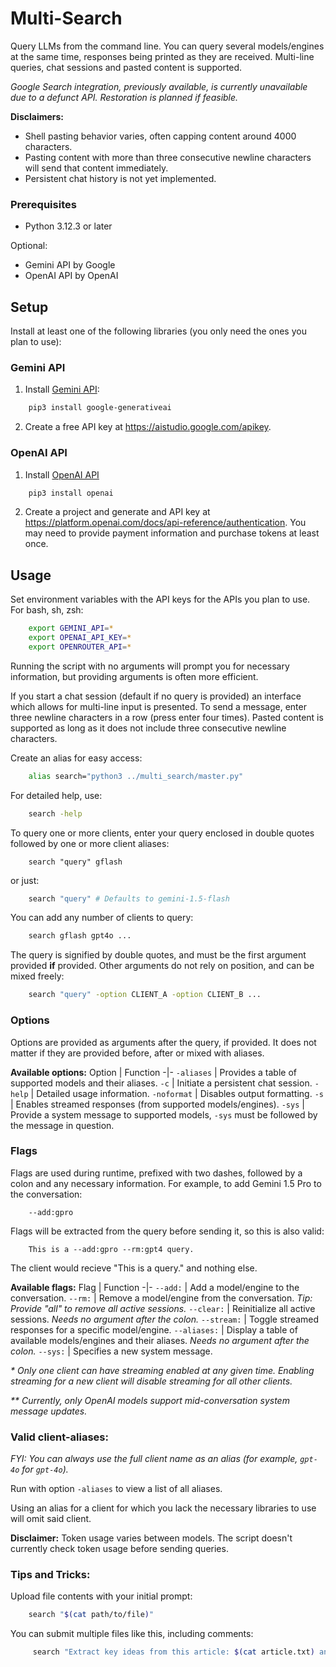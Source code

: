 <h1>Multi-Search</h1>

Query LLMs from the command line. You can query several models/engines at the same time, responses being printed as they are received. Multi-line queries, chat sessions and pasted content is supported. 

*Google Search integration, previously available, is currently unavailable due to a defunct API. Restoration is planned if feasible.*

**Disclaimers:** 
- Shell pasting behavior varies, often capping content around 4000 characters.
- Pasting content with more than three consecutive newline characters will send that content immediately.
- Persistent chat history is not yet implemented.

### Prerequisites
- Python 3.12.3 or later

Optional:
- Gemini API by Google
- OpenAI API by OpenAI

<h2>Setup</h2>

Install at least one of the following libraries (you only need the ones you plan to use):

<h3>Gemini API</h3>

1. Install [Gemini API](https://ai.google.dev/):
```zsh
    pip3 install google-generativeai
```

2. Create a free API key at https://aistudio.google.com/apikey.

<h3>OpenAI API</h3>

1. Install [OpenAI API](https://platform.openai.com/docs)
```zsh
    pip3 install openai
```

2. Create a project and generate and API key at https://platform.openai.com/docs/api-reference/authentication. You may need to provide payment information and purchase tokens at least once.

<h2>Usage</h2>

Set environment variables with the API keys for the APIs you plan to use. For bash, sh, zsh:
```zsh
    export GEMINI_API=*
    export OPENAI_API_KEY=*
    export OPENROUTER_API=*
```

Running the script with no arguments will prompt you for necessary information,
but providing arguments is often more efficient.

If you start a chat session (default if no query is provided) an interface which allows for multi-line input is presented. To send a message, enter three  newline characters in a row (press enter four times). Pasted content is supported as long as it does not include three consecutive newline characters.

Create an alias for easy access: 
```zsh
    alias search="python3 ../multi_search/master.py"
```

For detailed help, use:
```zsh
    search -help
```

To query one or more clients, enter your query enclosed in double quotes followed by one or more client aliases:
```
    search "query" gflash
```
or just:
```zsh
    search "query" # Defaults to gemini-1.5-flash
```

You can add any number of clients to query:
```zsh
    search gflash gpt4o ...
```

The query is signified by double quotes, and must be the first argument provided **if** provided. Other arguments do not rely on position, and can be mixed freely:
```zsh
    search "query" -option CLIENT_A -option CLIENT_B ...
```

<h3>Options</h3>

Options are provided as arguments after the query, if provided. It does not matter if they are provided before, after or mixed with aliases.

**Available options:**
Option | Function
-|-
```-aliases``` | Provides a table of supported models and their aliases.
```-c``` | Initiate a persistent chat session.
```-help``` | Detailed usage information.
```-noformat``` | Disables output formatting.
```-s``` | Enables streamed responses (from supported models/engines).
```-sys``` | Provide a system message to supported models, ```-sys``` must be followed by the message in question.

<h3>Flags</h3>

Flags are used during runtime, prefixed with two dashes, followed by a colon and any necessary information. For example, to add Gemini 1.5 Pro to the conversation:
```
    --add:gpro 
```

Flags will be extracted from the query before sending it, so this is also valid:
```
    This is a --add:gpro --rm:gpt4 query.
```
The client would recieve "This is a query." and nothing else.

**Available flags:**
Flag | Function
-|-
```--add:``` | Add a model/engine to the conversation.
```--rm:``` | Remove a model/engine from the conversation. *Tip: Provide "all" to remove all active sessions.*
```--clear:``` | Reinitialize all active sessions. *Needs no argument after the colon.*
```--stream:``` | Toggle streamed responses for a specific model/engine.
```--aliases:``` | Display a table of available models/engines and their aliases. *Needs no argument after the colon.*
```--sys:``` | Specifies a new system message.

*\* Only one client can have streaming enabled at any given time. Enabling streaming for a new client will disable streaming for all other clients.*

*\*\* Currently, only OpenAI models support mid-conversation system message updates.*

### Valid client-aliases:

*FYI: You can always use the full client name as an alias (for example, ```gpt-4o``` for ```gpt-4o```).*

Run with option ```-aliases``` to view a list of all aliases. 

Using an alias for a client for which you lack the necessary libraries to use
will omit said client.

**Disclaimer:** Token usage varies between models. The script doesn't currently check token usage before sending queries. 

### Tips and Tricks:

Upload file contents with your initial prompt:
```zsh
    search "$(cat path/to/file)"
```

You can submit multiple files like this, including comments:
```zsh
     search "Extract key ideas from this article: $(cat article.txt) and insert into this essay: $(cat essay.txt)."
```